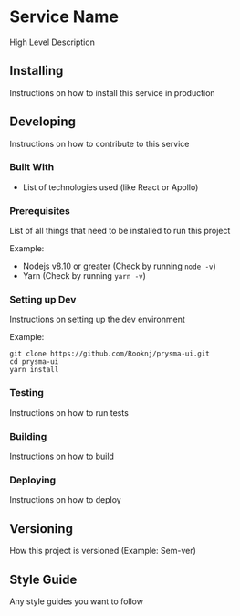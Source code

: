 # Service Name

High Level Description

## Installing

Instructions on how to install this service in production

## Developing

Instructions on how to contribute to this service

### Built With

- List of technologies used (like React or Apollo)

### Prerequisites

List of all things that need to be installed to run this project

Example:
- Nodejs v8.10 or greater (Check by running `node -v`)
- Yarn (Check by running `yarn -v`)

### Setting up Dev

Instructions on setting up the dev environment

Example:
```
git clone https://github.com/Rooknj/prysma-ui.git
cd prysma-ui
yarn install
```

### Testing

Instructions on how to run tests

### Building

Instructions on how to build

### Deploying

Instructions on how to deploy

## Versioning

How this project is versioned (Example: Sem-ver)

## Style Guide

Any style guides you want to follow